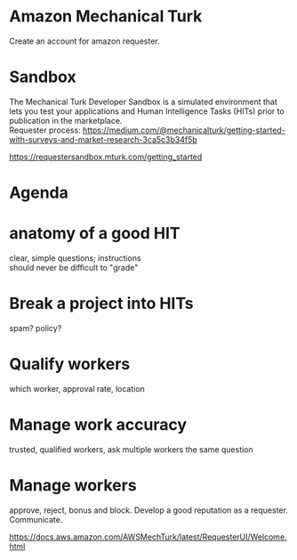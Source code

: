 # Amazon Mechanical Turk   
Create an account for amazon requester.   

# Sandbox   
The Mechanical Turk Developer Sandbox is a simulated environment that lets you test your applications and Human Intelligence Tasks (HITs) prior to publication in the marketplace.    
Requester process: https://medium.com/@mechanicalturk/getting-started-with-surveys-and-market-research-3ca5c3b34f5b    

https://requestersandbox.mturk.com/getting_started    

# Agenda    
# anatomy of a good HIT   
clear, simple questions; instructions       
should never be difficult to "grade"    

# Break a project into HITs   
spam? policy? 

# Qualify workers   
which worker, approval rate, location    

# Manage work accuracy   
trusted, qualified workers, ask multiple workers the same question    

# Manage workers
approve, reject, bonus and block. Develop a good reputation as a requester. Communicate.    

https://docs.aws.amazon.com/AWSMechTurk/latest/RequesterUI/Welcome.html    
